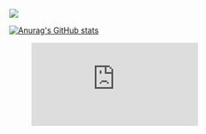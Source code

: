 ![](https://komarev.com/ghpvc/?username=1XC1XC)

[![Anurag's GitHub stats](https://github-readme-stats.vercel.app/api?username=1XC1XC)](https://github.com/anuraghazra/github-readme-stats)

<figure><embed src="https://wakatime.com/share/@6fdbb69c-d118-4a3c-9b21-ac62dbd45d2e/eca2f6df-5c7e-4d55-bbcb-e6e0a46376cd.svg"></embed></figure>
